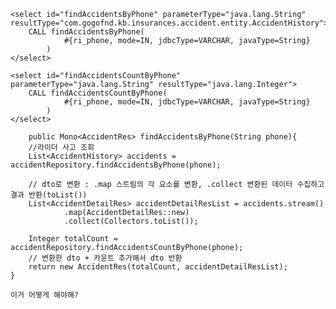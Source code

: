     <select id="findAccidentsByPhone" parameterType="java.lang.String" resultType="com.gogofnd.kb.insurances.accident.entity.AccidentHistory">
        CALL findAccidentsByPhone(
                #{ri_phone, mode=IN, jdbcType=VARCHAR, javaType=String}
            )
    </select>
    
    <select id="findAccidentsCountByPhone" parameterType="java.lang.String" resultType="java.lang.Integer">
        CALL findAccidentsCountByPhone(
                #{ri_phone, mode=IN, jdbcType=VARCHAR, javaType=String}
            )
    </select>

        public Mono<AccidentRes> findAccidentsByPhone(String phone){
        //라이더 사고 조회
        List<AccidentHistory> accidents = accidentRepository.findAccidentsByPhone(phone);

        // dto로 변환 : .map 스트림의 각 요소를 변환, .collect 변환된 데이터 수집하고 결과 반환(toList())
        List<AccidentDetailRes> accidentDetailResList = accidents.stream()
                .map(AccidentDetailRes::new)
                .collect(Collectors.toList());

        Integer totalCount = accidentRepository.findAccidentsCountByPhone(phone);
        // 변환한 dto + 카운트 추가해서 dto 반환
        return new AccidentRes(totalCount, accidentDetailResList);
    }

    이거 어떻게 해야해?
    
